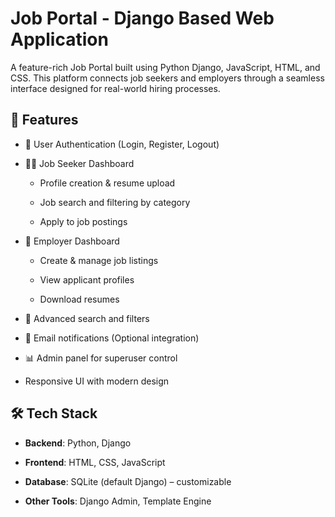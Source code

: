 #  Job Portal - Django Based Web Application

A feature-rich Job Portal built using Python Django, JavaScript, HTML, and CSS. This platform connects job seekers and employers through a seamless interface designed for real-world hiring processes.

## 🚀 Features

- 🔐 User Authentication (Login, Register, Logout)
  
- 🧑‍💻 Job Seeker Dashboard
  
  - Profile creation & resume upload
    
  - Job search and filtering by category
    
  - Apply to job postings
    
- 🏢 Employer Dashboard
  
  - Create & manage job listings
    
  - View applicant profiles
    
  - Download resumes
    
- 🔎 Advanced search and filters
  
- 📧 Email notifications (Optional integration)
  
- 📊 Admin panel for superuser control
  
- Responsive UI with modern design
  

## 🛠️ Tech Stack

- **Backend**: Python, Django
  
- **Frontend**: HTML, CSS, JavaScript
  
- **Database**: SQLite (default Django) – customizable
  
- **Other Tools**: Django Admin, Template Engine
  



